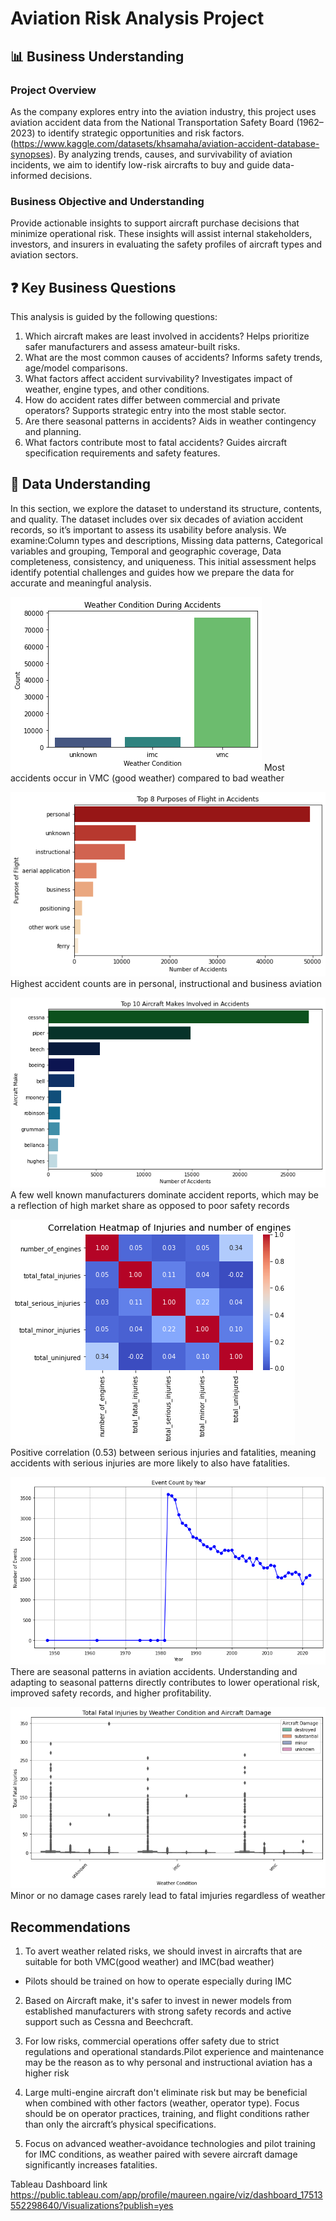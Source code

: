 # Aviation Risk Analysis Project

## 📊 Business Understanding

### Project Overview
As the company explores entry into the aviation industry, this project uses aviation accident data from the National Transportation Safety Board (1962–2023) to identify strategic opportunities and risk factors. (https://www.kaggle.com/datasets/khsamaha/aviation-accident-database-synopses). By analyzing trends, causes, and survivability of aviation incidents, we aim to identify low-risk aircrafts to buy and guide data-informed decisions.
### Business Objective and Understanding
Provide actionable insights to support aircraft purchase decisions that minimize operational risk. These insights will assist internal stakeholders, investors, and insurers in evaluating the safety profiles of aircraft types and aviation sectors.

## ❓ Key Business Questions
This analysis is guided by the following questions:

1. Which aircraft makes are least involved in accidents?
    Helps prioritize safer manufacturers and assess amateur-built risks.
2. What are the most common causes of accidents?
    Informs safety trends, age/model comparisons.
3. What factors affect accident survivability?
    Investigates impact of weather, engine types, and other conditions.
4. How do accident rates differ between commercial and private operators?
    Supports strategic entry into the most stable sector.
5. Are there seasonal patterns in accidents?
    Aids in weather contingency and planning.
6. What factors contribute most to fatal accidents?
    Guides aircraft specification requirements and safety features.

## 📂 Data Understanding

In this section, we explore the dataset to understand its structure, contents, and quality. The dataset includes over six decades of aviation accident records, so it’s important to assess its usability before analysis.
We examine:Column types and descriptions,
Missing data patterns,
Categorical variables and grouping,
Temporal and geographic coverage,
Data completeness, consistency, and uniqueness.
This initial assessment helps identify potential challenges and guides how we prepare the data for accurate and meaningful analysis.

![alt text](image.png)
Most accidents occur in VMC (good weather) compared to bad weather

![alt text](image-1.png)
Highest accident counts are in personal, instructional and business aviation

![alt text](image-2.png)
A few well known manufacturers dominate accident reports, which may be a reflection of high market share as opposed to poor safety records

![alt text](image-3.png)
Positive correlation (0.53) between serious injuries and fatalities, meaning accidents with serious injuries are more likely to also have fatalities.

![alt text](image-4.png)
There are seasonal patterns in aviation accidents. Understanding and adapting to seasonal patterns directly contributes to lower operational risk, improved safety records, and higher profitability.

![alt text](image-5.png)
Minor or no damage cases rarely lead to fatal imjuries regardless of weather


## Recommendations
1. To avert weather related risks, we should invest in aircrafts that are suitable for both VMC(good weather) and IMC(bad weather)
- Pilots should be trained on how to operate especially during IMC

2. Based on Aircraft make, it's safer to invest in newer models from established manufacturers with strong safety records and active support such as Cessna and Beechcraft.

3.  For low risks, commercial operations offer safety due to strict regulations and operational standards.Pilot experience and maintenance may be the reason as to why personal and instructional aviation has a higher risk

4. Large multi-engine aircraft don't eliminate risk but may be beneficial when combined with other factors (weather, operator type). Focus should be on operator practices, training, and flight conditions rather than only the aircraft’s physical specifications.

5. Focus on advanced weather-avoidance technologies and pilot training for IMC conditions, as weather paired with severe aircraft damage significantly increases fatalities.

Tableau Dashboard link
https://public.tableau.com/app/profile/maureen.ngaire/viz/dashboard_17513552298640/Visualizations?publish=yes